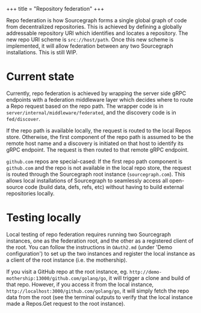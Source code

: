 +++
title = "Repository federation"
+++

Repo federation is how Sourcegraph forms a single global graph of code from decentralized repositories. This is achieved by defining a globally addressable repository URI which identifies and locates a repository. The new repo URI scheme is `src://host/path`. Once this new scheme is implemented, it will allow federation between any two Sourcegraph installations. This is still WIP.

# Current state

Currently, repo federation is achieved by wrapping the server side gRPC endpoints with a federation middleware layer which decides where to route a Repo request based on the repo path. The wrapper code is in `server/internal/middleware/federated`, and the discovery code is in `fed/discover`.

If the repo path is available locally, the request is routed to the local Repos store. Otherwise, the first component of the repo path is assumed to be the remote host name and a discovery is initiated on that host to identify its gRPC endpoint. The request is then routed to that remote gRPC endpoint.

`github.com` repos are special-cased: If the first repo path component is `github.com` and the repo is not available in the local repo store, the request is routed through the Sourcegraph root instance (`sourcegraph.com`). This allows local installations of Sourcegraph to seamlessly access all open-source code (build data, defs, refs, etc) without having to build external repositories locally. 


# Testing locally 

Local testing of repo federation requires running two Sourcegraph instances, one as the federation root, and the other as a registered client of the root. You can follow the instructions in `OAuth2.md` (under 'Demo configuration') to set up the two instances and register the local instance as a client of the root instance (i.e. the mothership).

If you visit a GitHub repo at the root instance, eg. `http://demo-mothership:13000/github.com/golang/go`, it will trigger a clone and build of that repo. However, if you access it from the local instance, `http://localhost:3000/github.com/golang/go`, it will simply fetch the repo data from the root (see the terminal outputs to verify that the local instance made a Repos.Get request to the root instance).
